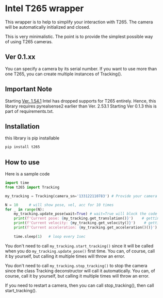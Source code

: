 # Intel T265 wrapper
This wrapper is to help to simplify your interaction with T265. The camera will be automatically initialized and closed.

This is very minimalistic. The point is to provide the simplest possible way of using T265 cameras. 
## Ver 0.1.xx
You can specify a camera by its serial number. If you want to use more than one T265, you can create multiple instances of Tracking().

## Important Note
Starting [Ver. 1.54.1](https://github.com/IntelRealSense/librealsense/releases/tag/v2.54.1) Intel has dropped supports for T265 entirely. 
Hence, this library requires pyrealsense2 earlier than Ver. 2.53.1 
Starting Ver 0.1.3 this is part of requirements.txt.

## Installation
this library is pip installable
```bash
pip install t265
```


## How to use
Here is a sample code
```python
import time
from t265 import Tracking

my_tracking = Tracking(camera_sn='133122110783') # Provide your camera serial number. It should be on the camera bottom

N = 10     # will show pose, vel, acc for 10 times
for _ in range(N):
    my_tracking.update_pose(wait=True) # wait=True will block the code till you get data from camera.     
    print(f'Current pose: {my_tracking.get_translation()}')    # getting pose (x,y,z, quat_xyzw) 1 by 7 np.array
    print(f'Current velocity: {my_tracking.get_velocity()}')    # getting velocity (linear vel x, y, z, angular vel x, y, z)
    print(f'Current acceleration: {my_tracking.get_acceleration()()}')  # getting velocity (linear acc x, y, z, angular acc x, y, z)
    
    time.sleep(1)   # loop every 1sec
```


You don't need to call `my_tracking.start_tracking()` since it will be called when you do `my_tracking.update_pose()` first time.
You can, of course, call it by yourself, but calling it multiple times will throw an error.

You don't need to call `my_tracking.stop_tracking()` to stop the camera since the class Tracking deconstructor will call it automatically. 
You can, of course, call it by yourself, but calling it multiple times will throw an error.


If you need to restart a camera, then you can call stop_tracking(), then call start_tracking().
